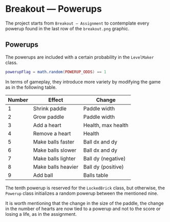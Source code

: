 # Breakout — Powerups

The project starts from `Breakout — Assignment` to contemplate every powerup found in the last row of the `breakout.png` graphic.

## Powerups

The powerups are included with a certain probability in the `LevelMaker` class.

```lua
powerupFlag = math.random(POWERUP_ODDS) == 1
```

In terms of gameplay, they introduce more variety by modifying the game as in the following table.

| Number | Effect             | Change             |
| ------ | ------------------ | ------------------ |
| 1      | Shrink paddle      | Paddle width       |
| 2      | Grow paddle        | Paddle width       |
| 3      | Add a heart        | Health, max health |
| 4      | Remove a heart     | Health             |
| 5      | Make balls faster  | Ball dx and dy     |
| 6      | Make balls slower  | Ball dx and dy     |
| 7      | Make balls lighter | Ball dy (negative) |
| 8      | Make balls heavier | Ball dy (positive) |
| 9      | Add ball           | Balls table        |

The tenth powerup is reserved for the `LockedBrick` class, but otherwise, the `Powerup` class initializes a random powerup between the mentioned nine.

It is worth mentioning that the change in the size of the paddle, the change in the number of hearts are now tied to a powerup and not to the score or losing a life, as in the assignment.
